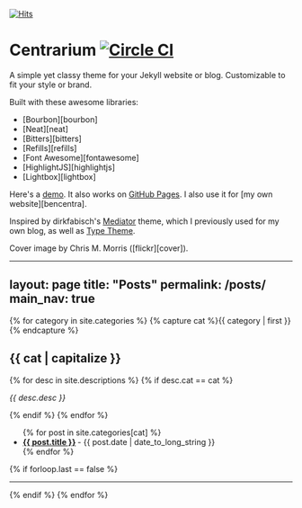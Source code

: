 [![Hits](https://hits.seeyoufarm.com/api/count/incr/badge.svg?url=https%3A%2F%2Fjeonghoonkim1211.github.io&count_bg=%233DC8C7&title_bg=%23E7DEDE&icon=&icon_color=%23E7E7E7&title=hits&edge_flat=false)](https://hits.seeyoufarm.com)

# Centrarium [![Circle CI](https://circleci.com/gh/bencentra/centrarium/tree/master.svg?style=svg)](https://circleci.com/gh/bencentra/centrarium/tree/master)

A simple yet classy theme for your Jekyll website or blog. Customizable to fit your style or brand.

Built with these awesome libraries:
* [Bourbon][bourbon]
* [Neat][neat]
* [Bitters][bitters]
* [Refills][refills]
* [Font Awesome][fontawesome]
* [HighlightJS][highlightjs]
* [Lightbox][lightbox]

Here's a [demo](http://bencentra.com/centrarium). It also works on [GitHub Pages](http://bencentra.github.io/centrarium/). I also use it for [my own website][bencentra].

Inspired by dirkfabisch's [Mediator](https://github.com/dirkfabisch/mediator) theme, which I previously used for my own blog, as well as [Type Theme](http://rohanchandra.github.io/type-theme/).

Cover image by Chris M. Morris ([flickr][cover]).

---
layout: page
title: "Posts"
permalink: /posts/
main_nav: true
---
{% for category in site.categories %}
  {% capture cat %}{{ category | first }}{% endcapture %}
  <h2 id="{{cat}}">{{ cat | capitalize }}</h2>
  {% for desc in site.descriptions %}
    {% if desc.cat == cat %}
      <p class="desc"><em>{{ desc.desc }}</em></p>
    {% endif %}
  {% endfor %}
  <ul class="posts-list">
  {% for post in site.categories[cat] %}
    <li>
      <strong>
        <a href="{{ post.url | prepend: site.baseurl }}">{{ post.title }}</a>
      </strong>
      <span class="post-date">- {{ post.date | date_to_long_string }}</span>
    </li>
  {% endfor %}
  </ul>
  {% if forloop.last == false %}<hr>{% endif %}
{% endfor %}
<br>
